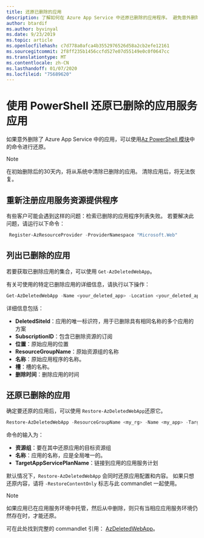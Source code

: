 ```yaml
---
title: 还原已删除的应用
description: 了解如何在 Azure App Service 中还原已删除的应用程序。 避免意外删除应用的麻烦。
author: btardif
ms.author: byvinyal
ms.date: 9/23/2019
ms.topic: article
ms.openlocfilehash: c7d778a0afca4b3552976526d58a2cb2efe12161
ms.sourcegitcommit: 2f8ff235b1456ccfd527e07d55149e0c0f0647cc
ms.translationtype: MT
ms.contentlocale: zh-CN
ms.lasthandoff: 01/07/2020
ms.locfileid: "75689620"
---
```

# <a name="restore-deleted-app-service-app-using-powershell"></a>使用 PowerShell 还原已删除的应用服务应用

如果意外删除了 Azure App Service 中的应用，可以使用[Az PowerShell 模块](https://docs.microsoft.com/powershell/azure/?view=azps-2.6.0&viewFallbackFrom=azps-2.2.0)中的命令进行还原。

> [!NOTE]
> 在初始删除后的30天内，将从系统中清除已删除的应用。 清除应用后，将无法恢复。
>

## <a name="re-register-app-service-resource-provider"></a>重新注册应用服务资源提供程序
有些客户可能会遇到这样的问题：检索已删除的应用程序列表失败。 若要解决此问题，请运行以下命令：

```powershell
 Register-AzResourceProvider -ProviderNamespace "Microsoft.Web"
```

## <a name="list-deleted-apps"></a>列出已删除的应用

若要获取已删除应用的集合，可以使用 `Get-AzDeletedWebApp`。

有关可使用的特定已删除应用的详细信息，请执行以下操作：

```powershell
Get-AzDeletedWebApp -Name <your_deleted_app> -Location <your_deleted_app_location> 
```

详细信息包括：

- **DeletedSiteId**：应用的唯一标识符，用于已删除具有相同名称的多个应用的方案
- **SubscriptionID**：包含已删除资源的订阅
- **位置**：原始应用的位置
- **ResourceGroupName**：原始资源组的名称
- **名称**：原始应用程序的名称。
- **槽**：槽的名称。
- **删除时间**：删除应用的时间  

## <a name="restore-deleted-app"></a>还原已删除的应用

确定要还原的应用后，可以使用 `Restore-AzDeletedWebApp`还原它。

```powershell
Restore-AzDeletedWebApp -ResourceGroupName <my_rg> -Name <my_app> -TargetAppServicePlanName <my_asp>
```

命令的输入为：

- **资源组**：要在其中还原应用的目标资源组
- **名称**：应用的名称，应是全局唯一的。
- **TargetAppServicePlanName**：链接到应用的应用服务计划

默认情况下，`Restore-AzDeletedWebApp` 会同时还原应用配置和内容。 如果只想还原内容，请将 `-RestoreContentOnly` 标志与此 commandlet 一起使用。

> [!NOTE]
> 如果应用已在应用服务环境中托管，然后从中删除，则只有当相应应用服务环境仍然存在时，才能还原。
>

可在此处找到完整的 commandlet 引用： [AzDeletedWebApp](https://docs.microsoft.com/powershell/module/az.websites/restore-azdeletedwebapp)。
